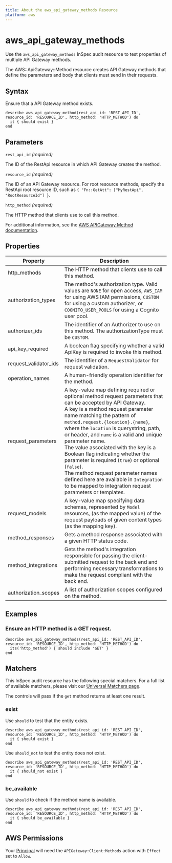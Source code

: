 ```yaml
---
title: About the aws_api_gateway_methods Resource
platform: aws
---
```


# aws\_api\_gateway\_methods

Use the `aws_api_gateway_methods` InSpec audit resource to test properties of multiple API Gateway methods.

The AWS::ApiGateway::Method resource creates API Gateway methods that define the parameters and body that clients must send in their requests.

## Syntax

Ensure that a API Gateway method exists.

    describe aws_api_gateway_method(rest_api_id: 'REST_API_ID', resource_id: 'RESOURCE_ID', http_method: 'HTTP_METHOD') do
      it { should exist }
    end

## Parameters

`rest_api_id` _(required)_

The ID of the RestApi resource in which API Gateway creates the method.

`resource_id` _(required)_

The ID of an API Gateway resource. For root resource methods, specify the RestApi root resource ID, such as `{ "Fn::GetAtt": ["MyRestApi", "RootResourceId"] }`.

`http_method` _(required)_

The HTTP method that clients use to call this method.

For additional information, see the [AWS APIGateway Method documentation](https://docs.aws.amazon.com/AWSCloudFormation/latest/UserGuide/aws-resource-apigateway-method.html).

## Properties

| Property | Description|
| --- | --- |
| http_methods | The HTTP method that clients use to call this method. |
| authorization_types | The method's authorization type. Valid values are `NONE` for open access, `AWS_IAM` for using AWS IAM permissions, `CUSTOM` for using a custom authorizer, or `COGNITO_USER_POOLS` for using a Cognito user pool. |
| authorizer_ids | The identifier of an Authorizer to use on this method. The authorizationType must be `CUSTOM`. |
| api_key_required | A boolean flag specifying whether a valid ApiKey is required to invoke this method. |
| request_validator_ids | The identifier of a `RequestValidator` for request validation. |
| operation_names | A human-friendly operation identifier for the method. |
| request_parameters | A key-value map defining required or optional method request parameters that can be accepted by API Gateway. <br>A key is a method request parameter name matching the pattern of `method.request.{location}.{name}`, where the `location` is querystring, path, or header, and `name` is a valid and unique parameter name. <br>The value associated with the key is a Boolean flag indicating whether the parameter is required (`true`) or optional (`false`). <br>The method request parameter names defined here are available in `Integration` to be mapped to integration request parameters or templates. |
| request_models | A key-value map specifying data schemas, represented by `Model` resources, (as the mapped value) of the request payloads of given content types (as the mapping key). |
| method_responses | Gets a method response associated with a given HTTP status code. |
| method_integrations | Gets the method's integration responsible for passing the client-submitted request to the back end and performing necessary transformations to make the request compliant with the back end. |
| authorization_scopes | A list of authorization scopes configured on the method. |

## Examples

### Ensure an HTTP method is a GET request.

    describe aws_api_gateway_methods(rest_api_id: 'REST_API_ID', resource_id: 'RESOURCE_ID', http_method: 'HTTP_METHOD') do
      its('http_method') { should include 'GET' }
    end

## Matchers

This InSpec audit resource has the following special matchers. For a full list of available matchers, please visit our [Universal Matchers page](https://www.inspec.io/docs/reference/matchers/).

The controls will pass if the `get` method returns at least one result.

### exist

Use `should` to test that the entity exists.

    describe aws_api_gateway_methods(rest_api_id: 'REST_API_ID', resource_id: 'RESOURCE_ID', http_method: 'HTTP_METHOD') do
      it { should exist }
    end

Use `should_not` to test the entity does not exist.

    describe aws_api_gateway_methods(rest_api_id: 'REST_API_ID', resource_id: 'RESOURCE_ID', http_method: 'HTTP_METHOD') do
      it { should_not exist }
    end

### be_available

Use `should` to check if the method name is available.

    describe aws_api_gateway_methods(rest_api_id: 'REST_API_ID', resource_id: 'RESOURCE_ID', http_method: 'HTTP_METHOD') do
      it { should be_available }
    end

## AWS Permissions

Your [Principal](https://docs.aws.amazon.com/IAM/latest/UserGuide/intro-structure.html#intro-structure-principal) will need the `APIGateway:Client:Methods` action with `Effect` set to `Allow`.
